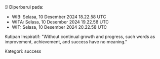 ⏰ Diperbarui pada:
- WIB: Selasa, 10 Desember 2024 18.22.58 UTC
- WITA: Selasa, 10 Desember 2024 19.22.58 UTC
- WIT: Selasa, 10 Desember 2024 20.22.58 UTC

Kutipan Inspiratif:
"Without continual growth and progress, such words as improvement, achievement, and success have no meaning."


Kategori: success

